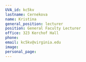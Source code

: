 ```yaml
---
UVA_id: kc5kv
lastname: Cernekova
name: Kristina
general_position: lecturer
position: General Faculty Lecturer
office: 323 Kerchof Hall
phone: 
email: kc5kv@virginia.edu
image: 
personal_page:
---
```

